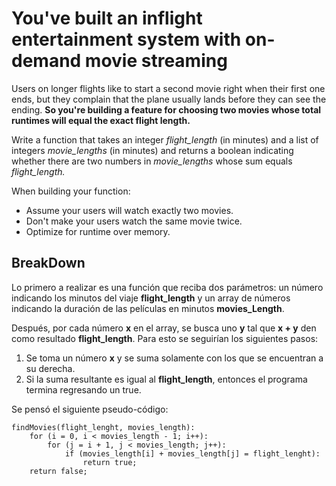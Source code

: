 # You've built an inflight entertainment system with on-demand movie streaming

Users on longer flights like to start a second movie right when their first one ends, but they complain that the plane usually lands before they can see the ending. **So you're building a feature for choosing two movies whose total runtimes will equal the exact flight length.**

Write a function that takes an integer *flight_length* (in minutes) and a list of integers *movie_lengths* (in minutes) and returns a boolean indicating whether there are two numbers in *movie_lengths* whose sum equals *flight_length.*

When building your function:

- Assume your users will watch exactly two movies.
- Don't make your users watch the same movie twice.
- Optimize for runtime over memory.

## BreakDown

Lo primero a realizar es una función que reciba dos parámetros: un número indicando los minutos del viaje **flight_length** y un array de números indicando la duración de las películas en minutos **movies_Length**.

Después, por cada número **x** en el array, se busca uno **y** tal que **x + y** den como resultado **flight_length**. Para esto se seguirían los siguientes pasos:

1. Se toma un número **x** y se suma solamente con los que se encuentran a su derecha.
2. Si la suma resultante es igual al **flight_length**, entonces el programa termina regresando un true.

Se pensó el siguiente pseudo-código:

    findMovies(flight_lenght, movies_length):
        for (i = 0, i < movies_length - 1; i++):
            for (j = i + 1, j < movies_length; j++):
                if (movies_length[i] + movies_length[j] = flight_lenght):
                    return true;
        return false;